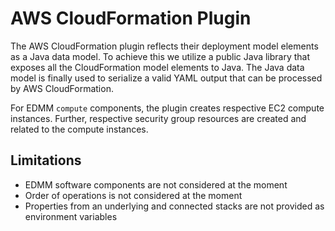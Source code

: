 # AWS CloudFormation Plugin

The  AWS CloudFormation plugin reflects their deployment model elements as a Java data model.
To achieve this we utilize a public Java library that exposes all the CloudFormation model elements to Java.
The Java data model is finally used to serialize a valid YAML output that can be processed by AWS CloudFormation.

For EDMM `compute` components, the plugin creates respective EC2 compute instances.
Further, respective security group resources are created and related to the compute instances. 

## Limitations

  * EDMM software components are not considered at the moment
  * Order of operations is not considered at the moment
  * Properties from an underlying and connected stacks are not provided as environment variables
